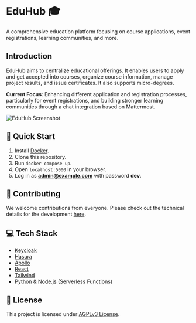 # EduHub :mortar_board:

A comprehensive education platform focusing on course applications, event registrations, learning communities, and more.

## Introduction

EduHub aims to centralize educational offerings. It enables users to apply and get accepted into courses, organize course information, manage project results, and issue certificates. It also supports micro-degrees.

**Current Focus**: Enhancing different application and registration processes, particularly for event registrations, and building stronger learning communities through a chat integration based on Mattermost.

![EduHub Screenshot](https://github.com/edu-hub-project/application/assets/24397546/234637f5-1c99-474e-a5c7-1f6f0fc280b8)

## :rocket: Quick Start

1. Install [Docker](https://docs.docker.com/engine/install/).
2. Clone this repository.
3. Run `docker compose up`.
4. Open `localhost:5000` in your browser.
5. Log in as **admin@example.com** with password **dev**.

## :busts_in_silhouette: Contributing

We welcome contributions from everyone. Please check out the technical details for the development [here](DEVELOPMENT_GUIDE.md).

## :computer: Tech Stack

- [Keycloak](https://www.keycloak.org/)
- [Hasura](https://hasura.io/)
- [Apollo](https://www.apollographql.com/)
- [React](https://reactjs.org/)
- [Tailwind](https://tailwindcss.com/)
- [Python](https://www.python.org/) & [Node.js](https://nodejs.org/en/) (Serverless Functions)

## :memo: License

This project is licensed under [AGPLv3 License](LICENSE).
